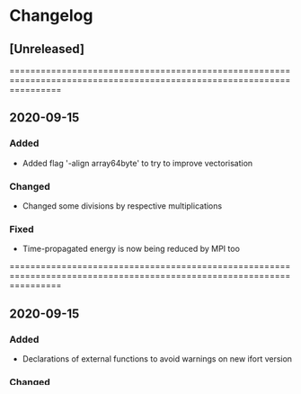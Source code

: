 # Changelog

## [Unreleased]

======================================================================================================================

## 2020-09-15

### Added

- Added flag '-align array64byte' to try to improve vectorisation

### Changed

- Changed some divisions by respective multiplications

### Fixed

- Time-propagated energy is now being reduced by MPI too

======================================================================================================================

## 2020-09-15

### Added

- Declarations of external functions to avoid warnings on new ifort version

### Changed

- Removed remaining 'do concurrents' as its behaviour still seems to be discussed
- Moved 'invers' subroutine to mod_tools
- Changed 'green.F90' to a module 'mod_greenfunction.F90'
- Changed 'hh' to 'hlrs' in CMakeLists

### Fixed

- Expectation value of the energy in time-propagation was not using the pointer

======================================================================================================================

## 2020-09-11

### Changed

- Removed some do concurrents due to complaints of some compilers

======================================================================================================================

## 2020-09-07

### Fixed

- Fixed time propagation when printfieldonly is used (files were being created after)

======================================================================================================================

## 2020-09-04

### Added

- Initial directives for openACC

### Fixed

- Fixed a "doubled" loop left behind in the previous changes

======================================================================================================================

## 2020-09-01

### Added

- fullhk is also used for ground state L
- fullhk is also used for time propagation

### Changed

- Removed "hermitianization" of the hamiltonian. In all the tests, there were no differences with and without
- Separated a few do concurrent loops to avoid possible race conditions if the loop is done concurrently (and removed !$OMP directives that were causing errors)
- Removed git tags and increased commit description size from initial git information

### Fixed

- Fixed the calculation of ground state L when supercond=T (it had different results with lambda=0 and supercond=F)

======================================================================================================================

## 2020-08-29

### Changed

- Removed 'addresults' from time-propagation, as 'checkpoints' is a better way to continue the results

### Fixed

- Removed flag '-qpre-fetch=5' that made time-propagation calculations slower
- Fixed local hamiltonian calculation for time-propagation calculation (must be inside time-loop to update the U-term)
- Fixed writing of time-propagated quantities when checkpoint is used

======================================================================================================================

## 2020-08-28

### Added

- Interface for calcLGS

### Changed

- Changed some variable names of intrinsic Fortran functions

### Fixed

- Variables for f_n and f_n_negative changed to private in calcLGS_eigenstates

======================================================================================================================

## 2020-08-27

### Added

- This CHANGELOG was added (previous changes are listed in commit messages)
- Calculation of Tight-Binding Hamiltonian for all k-points before self-consistency (checks if free memory is enough)
- Added get_memory function in mod_tools to obtain free memory

### Changed

- Supercond hamiltonian is build directly on hamilt_local and hamiltk subroutines
- Green functtion is built directly on green
- Added interfaces and procedure pointers to avoid if(lsupercond) or if(leigenstates)
- Added "only" in many modules (still more to do) to avoid non-desired variable use
- Changed type name System -> System_type to use intrinsic function

### Fixed

- Orbital angular momentum with supercond=T
- Turn off supercond for initial_expectations
- Deallocate local hamiltonian after initial_expectations
- A few missing `.d -> _dp` variables

======================================================================================================================